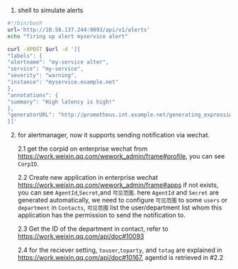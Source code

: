 1. shell to simulate alerts

```sh
#!/bin/bash
url='http://10.58.137.244:9093/api/v1/alerts'
echo "firing up alert myservice alert"

curl -XPOST $url -d '[{
"labels": {
"alertname": "my-service alter",
"service": "my-service",
"severity": "warning",
"instance": "myservice.example.net"
},
"annotations": {
"summary": "High latency is high!"
},
"generatorURL": "http://prometheus.int.example.net/generating_expression"
}]'
```


2. for alertmanager, now it supports  sending notification via wechat.
   
    2.1 get the corpid on enterprise wechat from https://work.weixin.qq.com/wework_admin/frame#profile, you can see `CorpID`.

    2.2 Create new application in enterprise wechat https://work.weixin.qq.com/wework_admin/frame#apps if not exists, you can see   `AgentId`,`Secret`,and `可见范围`. here `AgentId` and `Secret` are generated automatically, we need to configure `可见范围` to some `users` or `department` in `Contacts`, `可见范围` list the user/department list  whom this application has the permission to send the notification to.
    
    2.3 Get the ID of the department in contact, refer to https://work.weixin.qq.com/api/doc#10093

    2.4 for the reciever setting,  `touser`,`toparty`, and `totag` are explained in https://work.weixin.qq.com/api/doc#10167, agentid is retrieved in #2.2